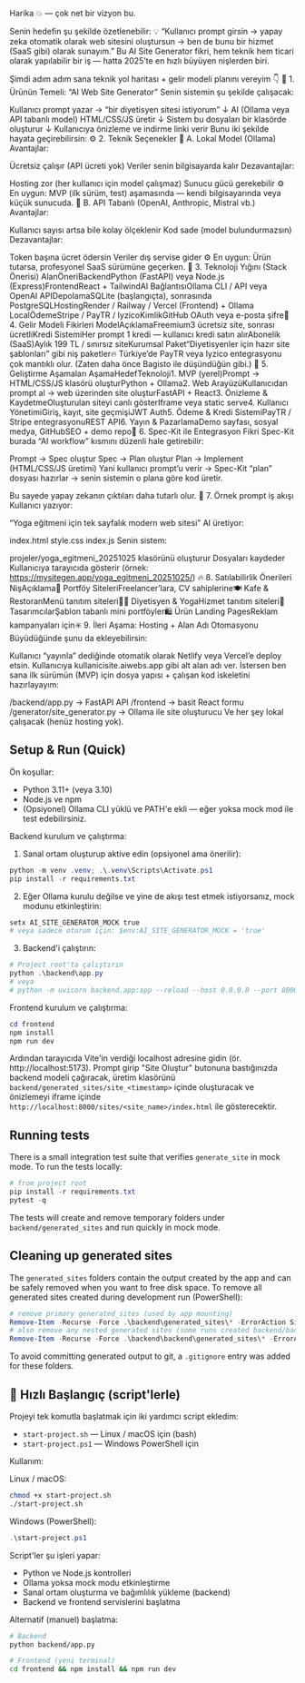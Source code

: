 Harika 💥 — çok net bir vizyon bu.

Senin hedefin şu şekilde özetlenebilir:
💡 “Kullanıcı prompt girsin → yapay zeka otomatik olarak web sitesini oluştursun → ben de bunu bir hizmet (SaaS gibi) olarak sunayım.”
Bu AI Site Generator fikri, hem teknik hem ticari olarak yapılabilir bir iş — hatta 2025’te en hızlı büyüyen nişlerden biri.

Şimdi adım adım sana teknik yol haritası + gelir modeli planını vereyim 👇
🧠 1. Ürünün Temeli: “AI Web Site Generator”
Senin sistemin şu şekilde çalışacak:

Kullanıcı prompt yazar → “bir diyetisyen sitesi istiyorum”
↓
AI (Ollama veya API tabanlı model) HTML/CSS/JS üretir
↓
Sistem bu dosyaları bir klasörde oluşturur
↓
Kullanıcıya önizleme ve indirme linki verir
Bunu iki şekilde hayata geçirebilirsin:
⚙️ 2. Teknik Seçenekler
🔹 A. Lokal Model (Ollama)
Avantajlar:

Ücretsiz çalışır (API ücreti yok)
Veriler senin bilgisayarda kalır
Dezavantajlar:

Hosting zor (her kullanıcı için model çalışmaz)
Sunucu gücü gerekebilir
⚙️ En uygun: MVP (ilk sürüm, test) aşamasında — kendi bilgisayarında veya küçük sunucuda.
🔹 B. API Tabanlı (OpenAI, Anthropic, Mistral vb.)
Avantajlar:

Kullanıcı sayısı artsa bile kolay ölçeklenir
Kod sade (model bulundurmazsın)
Dezavantajlar:

Token başına ücret ödersin
Veriler dış servise gider
⚙️ En uygun: Ürün tutarsa, profesyonel SaaS sürümüne geçerken.
🧩 3. Teknoloji Yığını (Stack Önerisi)
AlanÖneriBackendPython (FastAPI) veya Node.js (Express)FrontendReact + TailwindAI BağlantısıOllama CLI / API veya OpenAI APIDepolamaSQLite (başlangıçta), sonrasında PostgreSQLHostingRender / Railway / Vercel (Frontend) + Ollama LocalÖdemeStripe / PayTR / IyzicoKimlikGitHub OAuth veya e-posta şifre💸 4. Gelir Modeli Fikirleri
ModelAçıklamaFreemium3 ücretsiz site, sonrası ücretliKredi SistemiHer prompt 1 kredi — kullanıcı kredi satın alırAbonelik (SaaS)Aylık 199 TL / sınırsız siteKurumsal Paket“Diyetisyenler için hazır site şablonları” gibi niş paketler🔥 Türkiye’de PayTR veya Iyzico entegrasyonu çok mantıklı olur. (Zaten daha önce Bagisto ile düşündüğün gibi.)
🧰 5. Geliştirme Aşamaları
AşamaHedefTeknoloji1. MVP (yerel)Prompt → HTML/CSS/JS klasörü oluşturPython + Ollama2. Web ArayüzüKullanıcıdan prompt al → web üzerinden site oluşturFastAPI + React3. Önizleme & KaydetmeOluşturulan siteyi canlı gösterIframe veya static serve4. Kullanıcı YönetimiGiriş, kayıt, site geçmişiJWT Auth5. Ödeme & Kredi SistemiPayTR / Stripe entegrasyonuREST API6. Yayın & PazarlamaDemo sayfası, sosyal medya, GitHubSEO + demo repo🧠 6. Spec-Kit ile Entegrasyon Fikri
Spec-Kit burada “AI workflow” kısmını düzenli hale getirebilir:

Prompt → Spec oluştur
Spec → Plan oluştur
Plan → Implement (HTML/CSS/JS üretimi)
Yani kullanıcı prompt’u verir → Spec-Kit “plan” dosyası hazırlar → senin sistemin o plana göre kod üretir.

Bu sayede yapay zekanın çıktıları daha tutarlı olur.
💬 7. Örnek prompt iş akışı
Kullanıcı yazıyor:

“Yoga eğitmeni için tek sayfalık modern web sitesi”
AI üretiyor:

index.html
style.css
index.js
Senin sistem:

projeler/yoga_egitmeni_20251025 klasörünü oluşturur
Dosyaları kaydeder
Kullanıcıya tarayıcıda gösterir (örnek: https://mysitegen.app/yoga_egitmeni_20251025/)
🔥 8. Satılabilirlik Önerileri
NişAçıklama💼 Portföy SiteleriFreelancer’lara, CV sahiplerine🍽️ Kafe & RestoranMenü tanıtım siteleri🧘‍♀️ Diyetisyen & YogaHizmet tanıtım siteleri🎨 TasarımcılarŞablon tabanlı mini portföyler🛍️ Ürün Landing PagesReklam kampanyaları için✳️ 9. İleri Aşama: Hosting + Alan Adı Otomasyonu
Büyüdüğünde şunu da ekleyebilirsin:

Kullanıcı “yayınla” dediğinde otomatik olarak Netlify veya Vercel’e deploy etsin.
Kullanıcıya kullanicisite.aiwebs.app gibi alt alan adı ver.
İstersen ben sana ilk sürümün (MVP) için dosya yapısı + çalışan kod iskeletini hazırlayayım:

/backend/app.py → FastAPI API
/frontend → basit React formu
/generator/site_generator.py → Ollama ile site oluşturucu
Ve her şey lokal çalışacak (henüz hosting yok).

## Setup & Run (Quick)

Ön koşullar:
- Python 3.11+ (veya 3.10)
- Node.js ve npm
- (Opsiyonel) Ollama CLI yüklü ve PATH'e ekli — eğer yoksa mock mod ile test edebilirsiniz.

Backend kurulum ve çalıştırma:

1. Sanal ortam oluşturup aktive edin (opsiyonel ama önerilir):

```powershell
python -m venv .venv; .\.venv\Scripts\Activate.ps1
pip install -r requirements.txt
```

2. Eğer Ollama kurulu değilse ve yine de akışı test etmek istiyorsanız, mock modunu etkinleştirin:

```powershell
setx AI_SITE_GENERATOR_MOCK true
# veya sadece oturum için: $env:AI_SITE_GENERATOR_MOCK = 'true'
```

3. Backend'i çalıştırın:

```powershell
# Project root'ta çalıştırın
python .\backend\app.py
# veya
# python -m uvicorn backend.app:app --reload --host 0.0.0.0 --port 8000
```

Frontend kurulum ve çalıştırma:

```powershell
cd frontend
npm install
npm run dev
```

Ardından tarayıcıda Vite'in verdiği localhost adresine gidin (ör. http://localhost:5173). Prompt girip "Site Oluştur" butonuna bastığınızda backend modeli çağıracak, üretim klasörünü `backend/generated_sites/site_<timestamp>` içinde oluşturacak ve önizlemeyi iframe içinde `http://localhost:8000/sites/<site_name>/index.html` ile gösterecektir.


## Running tests

There is a small integration test suite that verifies `generate_site` in mock mode. To run the tests locally:

```powershell
# from project root
pip install -r requirements.txt
pytest -q
```

The tests will create and remove temporary folders under `backend/generated_sites` and run quickly in mock mode.
## Cleaning up generated sites
The `generated_sites` folders contain the output created by the app and can be safely removed when you want to free disk space.
To remove all generated sites created during development run (PowerShell):
```powershell
# remove primary generated_sites (used by app mounting)
Remove-Item -Recurse -Force .\backend\generated_sites\* -ErrorAction SilentlyContinue
# also remove any nested generated sites (some runs created backend/backend/generated_sites)
Remove-Item -Recurse -Force .\backend\backend\generated_sites\* -ErrorAction SilentlyContinue
```
To avoid committing generated output to git, a `.gitignore` entry was added for these folders.

## 🚀 Hızlı Başlangıç (script'lerle)

Projeyi tek komutla başlatmak için iki yardımcı script ekledim:

- `start-project.sh` — Linux / macOS için (bash)
- `start-project.ps1` — Windows PowerShell için

Kullanım:

Linux / macOS:
```bash
chmod +x start-project.sh
./start-project.sh
```

Windows (PowerShell):
```powershell
.\start-project.ps1
```

Script'ler şu işleri yapar:
- Python ve Node.js kontrolleri
- Ollama yoksa mock modu etkinleştirme
- Sanal ortam oluşturma ve bağımlılık yükleme (backend)
- Backend ve frontend servislerini başlatma

Alternatif (manuel) başlatma:
```bash
# Backend
python backend/app.py

# Frontend (yeni terminal)
cd frontend && npm install && npm run dev
```
